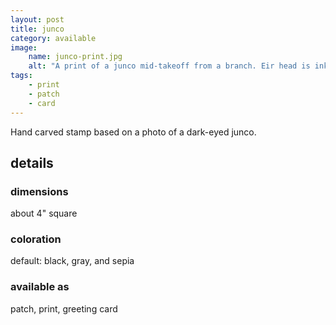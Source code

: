 ```yaml
---
layout: post
title: junco
category: available
image: 
    name: junco-print.jpg
    alt: "A print of a junco mid-takeoff from a branch. Eir head is inked in black, body in gray, and the branch in sepia."
tags:
    - print
    - patch
    - card
---
```


Hand carved stamp based on a photo of a dark-eyed junco.

## details

### dimensions

about 4" square

### coloration

default: black, gray, and sepia

### available as

patch, print, greeting card
